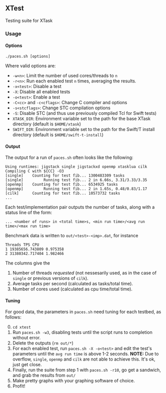## XTest
Testing suite for XTask

### Usage
#### Options
`./paces.sh [options]`

Where valid options are:
- `-w<n>`: Limit the number of used cores/threads to `n`
- `-r<n>`: Run each enabled test `n` times, averaging the results.
- `-x<test>`: Disable a test
- `-X`: Disable all enabled tests
- `-o<test>`: Enable a test
- `-C<cc>` and `-c<cflags>`: Change C compiler and options
- `-s<stcflags>`: Change STC compilation options
- `-S`: Disable STC (and thus use previously compiled Tcl for Swift tests)
- `XTASK_DIR`: Environment variable set to the path for the base XTask directory (default is `$HOME/xtask`)
- `SWIFT_DIR`: Environment variable set to the path for the Swift/T install directory (default is `$HOME/swift-t-install`)

#### Output
The output for a run of `paces.sh` often looks like the following:
```
Using runtimes: jigstack single jigstackxd openmp xtasklua cilk
Compiling C with ${CC} -O3
[single]	Counting for test fib... 1300483309 tasks
[single]	     Running test fib... 2 in 6.66s, 3.31/3.33/3.35
[openmp]	Counting for test fib... 6534925 tasks
[openmp]	     Running test fib... 2 in 1.65s, 0.48/0.83/1.17
[cilk]		Counting for test fib... 10573732 tasks
...
```
Each test/implementation pair outputs the number of tasks, along with a status line of the form:

`... <number of runs> in <total time>s, <min run time>/<avg run time>/<max run time>`

Benchmark data is written to `out/<test>-<imp>.dat`, for instance
```
Threads TPS CPU
1 19385656.743809 0.975358
2 31380342.717404 1.982466
```
The columns give the

1. Number of threads *requested* (not nessesarily used, as in the case of `single` or previous versions of `cilk`).
2. Average tasks per second (calculated as tasks/total time).
3. Number of cores used (calculated as cpu time/total time).

#### Tuning
For good data, the parameters in `paces.sh` need tuning for each testbed, as follows:

0. `cd xtest`
1. Run `paces.sh -w3`, disabling tests until the script runs to completion without error.
2. Delete the outputs (`rm out/*`)
3. For each enabled test, run `paces.sh -X -o<test>` and edit the test's parameters until the `avg run time` is above 1-2 seconds.
**NOTE:** Due to overflow, `single`, `openmp` and `cilk` are not able to achieve this. It's ok, just get close.
4. Finally, run the suite from step 1 with `paces.sh -r10`, go get a sandwich, and grab the results from `out/`
5. Make pretty graphs with your graphing software of choice.
6. Profit!

